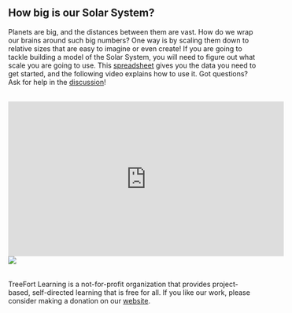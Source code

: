 <h2>How big is our Solar System?</h2>

<p>Planets are big, and the distances between them are vast.  How do we wrap our brains around such big numbers?  One way is by scaling them down to relative sizes that are easy to imagine or even create!  If you are going to tackle building a model of the Solar System, you will need to figure out what scale you are going to use.  This <a href="https://docs.google.com/spreadsheets/d/10oGYB5MGsuPZ7sewPjtRMBVzZY3DGHVCz6WCW5NAhkg/edit?usp=sharing">spreadsheet</a> gives you the data you need to get started, and the following video explains how to use it.  Got questions?  Ask for help in the <a href="https://discourse.treefortlearning.org/t/what-have-you-learned-about-the-solar-system/15">discussion</a>!<br><br></p>

<iframe width="560" height="315" src="https://www.youtube.com/embed/bNqa3C5JbqQ" frameborder="0" allow="accelerometer; autoplay; encrypted-media; gyroscope; picture-in-picture" allowfullscreen></iframe>

<img src="{{site.baseurl}}img/treeFortLogo.png" align="left">

<p><br><br>TreeFort Learning is a not-for-profit organization that provides project-based, self-directed learning that is free for all.  If you like our work, please consider making a donation on our <a href="http://www.treefortlearning.org">website</a>.</p>
